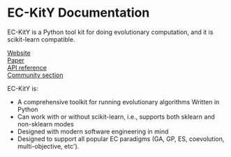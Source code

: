 # EC-KitY Documentation

EC-KitY is a Python tool kit for doing evolutionary computation, and it is scikit-learn compatible.

[Website](https://eckity.org) \
[Paper](https://www.sciencedirect.com/science/article/pii/S2352711023000778) \
[API reference](https://api.eckity.org) \
[Community section](https://chat.eckity.org)

EC-KitY is:

- A comprehensive toolkit for running evolutionary algorithms
Written in Python
- Can work with or without scikit-learn, i.e., supports both sklearn and non-sklearn modes
- Designed with modern software engineering in mind
- Designed to support all popular EC paradigms (GA, GP, ES, coevolution, multi-objective, etc').

```{tableofcontents}
```
